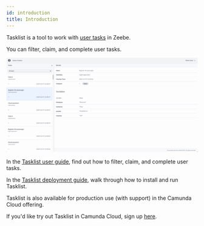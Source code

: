 ```yaml
---
id: introduction
title: Introduction
---
```


Tasklist is a tool to work with [user tasks](https://docs.camunda.org/manual/7.8/reference/bpmn20/tasks/user-task/) in Zeebe.

You can filter, claim, and complete user tasks.

<!--
import ThemedImage from '@theme/ThemedImage';

<ThemedImage
alt="Tasklist Introduction"
sources={{
light: useBaseUrl('img/tasklist-introduction_light.png'),
dark: useBaseUrl('img/tasklist-introduction_dark.png'),
}}
/>;
-->

![tasklist-introduction](img/tasklist-introduction_light.png)

In the [Tasklist user guide](userguide/overview), find out how to filter, claim, and complete user tasks.

In the [Tasklist deployment guide](deployment/install-and-start), walk through how to install and run Tasklist.

Tasklist is also available for production use (with support) in the Camunda Cloud offering.

If you'd like try out Tasklist in Camunda Cloud, sign up [here](https://accounts.cloud.camunda.io/signup).

 
